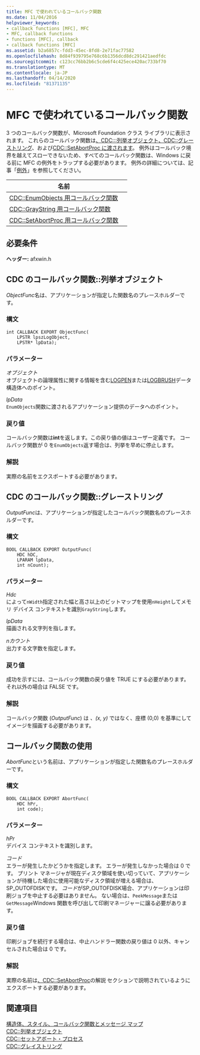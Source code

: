 ```yaml
---
title: MFC で使われているコールバック関数
ms.date: 11/04/2016
helpviewer_keywords:
- callback functions [MFC], MFC
- MFC, callback functions
- functions [MFC], callback
- callback functions [MFC]
ms.assetid: b2a6857c-fdd3-45ec-8fd8-2e71fac77582
ms.openlocfilehash: 8d84f939795e768c6b1356dcd8dc291421aedfdc
ms.sourcegitcommit: c123cc76bb2b6c5cde6f4c425ece420ac733bf70
ms.translationtype: MT
ms.contentlocale: ja-JP
ms.lasthandoff: 04/14/2020
ms.locfileid: "81371135"
---
```

# <a name="callback-functions-used-by-mfc"></a>MFC で使われているコールバック関数

3 つのコールバック関数が、Microsoft Foundation クラス ライブラリに表示されます。 これらのコールバック関数は[、CDC:::列挙オブジェクト](../../mfc/reference/cdc-class.md#enumobjects)[、CDC::グレーストリング](../../mfc/reference/cdc-class.md#graystring)、および[CDC::SetAbortProc に渡されます](../../mfc/reference/cdc-class.md#setabortproc)。 例外はコールバック境界を越えてスローできないため、すべてのコールバック関数は、Windows に戻る前に MFC の例外をトラップする必要があります。 例外の詳細については、記事「[例外](../../mfc/exception-handling-in-mfc.md)」を参照してください。

|名前||
|----------|-----------------|
|[CDC::EnumObjects 用コールバック関数](#enum_objects)||
|[CDC::GrayString 用コールバック関数](#graystring)||
|[CDC::SetAbortProc 用コールバック関数](#setabortproc)||

## <a name="requirements"></a>必要条件

**ヘッダー:** afxwin.h

## <a name="callback-function-for-cdcenumobjects"></a><a name="enum_objects"></a>CDC のコールバック関数::列挙オブジェクト

*ObjectFunc*名は、アプリケーションが指定した関数名のプレースホルダーです。

### <a name="syntax"></a>構文

```
int CALLBACK EXPORT ObjectFunc(
    LPSTR lpszLogObject,
    LPSTR* lpData);
```

### <a name="parameters"></a>パラメーター

*オブジェクト*<br/>
オブジェクトの論理属性に関する情報を含む[LOGPEN](/windows/win32/api/Wingdi/ns-wingdi-logpen)または[LOGBRUSH](/windows/win32/api/wingdi/ns-wingdi-logbrush)データ構造体へのポイント。

*lpData*<br/>
`EnumObjects`関数に渡されるアプリケーション提供のデータへのポイント。

### <a name="return-value"></a>戻り値

コールバック関数は**int**を返します。この戻り値の値はユーザー定義です。 コールバック関数が 0 を`EnumObjects`返す場合は、列挙を早めに停止します。

### <a name="remarks"></a>解説

実際の名前をエクスポートする必要があります。

## <a name="callback-function-for-cdcgraystring"></a><a name="graystring"></a>CDC のコールバック関数::グレーストリング

*OutputFunc*は、アプリケーションが指定したコールバック関数名のプレースホルダーです。

### <a name="syntax"></a>構文

```
BOOL CALLBACK EXPORT OutputFunc(
    HDC hDC,
    LPARAM lpData,
    int nCount);
```

### <a name="parameters"></a>パラメーター

*Hdc*<br/>
によって`nWidth`指定された幅と高さ以上のビットマップを使用`nHeight`してメモリ デバイス コンテキストを識別`GrayString`します。

*lpData*<br/>
描画される文字列を指します。

*nカウント*<br/>
出力する文字数を指定します。

### <a name="return-value"></a>戻り値

成功を示すには、コールバック関数の戻り値を TRUE にする必要があります。それ以外の場合は FALSE です。

### <a name="remarks"></a>解説

コールバック関数 (*OutputFunc*) は *、(x,* *y)* ではなく、座標 (0,0) を基準にしてイメージを描画する必要があります。

## <a name="callback-function-for-cdcsetabortproc"></a><a name="setabortproc"></a>コールバック関数の使用

*AbortFunc*という名前は、アプリケーションが指定した関数名のプレースホルダーです。

### <a name="syntax"></a>構文

```
BOOL CALLBACK EXPORT AbortFunc(
    HDC hPr,
    int code);
```

### <a name="parameters"></a>パラメーター

*hPr*<br/>
デバイス コンテキストを識別します。

*コード*<br/>
エラーが発生したかどうかを指定します。 エラーが発生しなかった場合は 0 です。 プリント マネージャが現在ディスク領域を使い切っていて、アプリケーションが待機した場合に使用可能なディスク領域が増える場合は、SP_OUTOFDISKです。 *コード*がSP_OUTOFDISK場合、アプリケーションは印刷ジョブを中止する必要はありません。 ない場合は、`PeekMessage`または`GetMessage`Windows 関数を呼び出して印刷マネージャーに譲る必要があります。

### <a name="return-value"></a>戻り値

印刷ジョブを続行する場合は、中止ハンドラー関数の戻り値は 0 以外、キャンセルされた場合は 0 です。

### <a name="remarks"></a>解説

実際の名前は[、CDC::SetAbortProc](../../mfc/reference/cdc-class.md#setabortproc)の解説 セクションで説明されているようにエクスポートする必要があります。

## <a name="see-also"></a>関連項目

[構造体、スタイル、コールバック関数とメッセージ マップ](structures-styles-callbacks-and-message-maps.md)<br/>
[CDC::列挙オブジェクト](../../mfc/reference/cdc-class.md#enumobjects)<br/>
[CDC::セットアボート・プロセス](../../mfc/reference/cdc-class.md#setabortproc)<br/>
[CDC::グレイストリング](../../mfc/reference/cdc-class.md#graystring)
